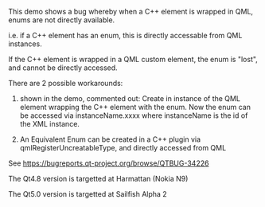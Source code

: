 This demo shows a bug whereby when a C++ element is wrapped in QML, enums are not directly available.

i.e. if a C++ element has an enum, this is directly accessable from QML instances.

If the C++ element is wrapped in a QML custom element, the enum is "lost", and cannot be directly accessed.

There are 2 possible workarounds:

1) shown in the demo, commented out: Create in instance of the QML element wrapping the C++ element with the enum.
Now the enum can be accessed via instanceName.xxxx where instanceName is the id of the XML instance.

2) An Equivalent Enum can be created in a C++ plugin via qmlRegisterUncreatableType, and directly accessed from QML

See https://bugreports.qt-project.org/browse/QTBUG-34226

The Qt4.8 version is targetted at Harmattan (Nokia N9)

The Qt5.0 version is targetted at Sailfish Alpha 2

